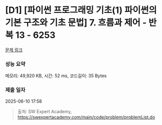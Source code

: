 # [D1] [파이썬 프로그래밍 기초(1) 파이썬의 기본 구조와 기초 문법] 7. 흐름과 제어 - 반복 13 - 6253 

[문제 링크](https://swexpertacademy.com/main/code/problem/problemDetail.do?contestProbId=AWcVFc9K4vQDFAU4) 

### 성능 요약

메모리: 49,920 KB, 시간: 52 ms, 코드길이: 35 Bytes

### 제출 일자

2025-06-10 17:58



> 출처: SW Expert Academy, https://swexpertacademy.com/main/code/problem/problemList.do